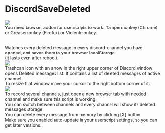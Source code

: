 # DiscordSaveDeleted
[<img src="https://user-images.githubusercontent.com/3372598/166113712-1bc3d654-1342-4f1e-9845-21c3b21524b1.png">](https://greasyfork.org/en/scripts/453176-discord-watch-deleted-messages) <br/>
You need browser addon for userscripts to work: Tampermonkey (Chrome) or Greasemonkey (Firefox) or Violentmonkey.<br/><br/>

Watches every deleted message in every discord-channel you have opened, and saves them to your browser localStorage<br/>(it lasts even after reboot).<br/>
<img src="https://i.imgur.com/mevO18t.png"><br/>
Trashcan icon with an arrow in the right upper corner of Discord window opens Deleted messages list. It contains a list of deleted messages of active channel<br/>
To resize that window move your cursor to the right bottom corner of it.<br/>
<img src="https://i.imgur.com/VPjrXGb.gif"><br/>
To record several channels, just open a new browser tab with needed channel and make sure this script is working.<br/>
You can switch between channels and every channel will show its deleted messages storage.<br/>
You can delete every message from memory by clicking [X] button.<br/>
Make sure you enabled auto-update in your userscript settings, so you can get later versions.<br/><br/>

